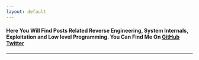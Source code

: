```yaml
---
layout: default
---
```


#### Here You Will Find Posts Related Reverse Engineering, System Internals, Exploitation and Low level Programming. You Can Find Me On [GitHub](https://github.com/stackxbyte) [Twitter](https://x.com/c00l_k3d)

---------------------------------------
